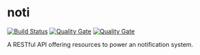 # noti

[![Build Status](https://travis-ci.org/freerjm/noti.svg?branch=master)](https://travis-ci.org/freerjm/noti)
[![Quality Gate](https://sonarcloud.io/api/badges/gate?key=com.freer:noti)](https://sonarcloud.io/dashboard/index/com.freer:noti)
[![Quality Gate](https://sonarcloud.io/api/badges/measure?key=com.freer:noti&metric=coverage)](https://sonarcloud.io/component_measures/metric/coverage/list?id=com.freer%3Anoti)

A RESTful API offering resources to power an notification system.
